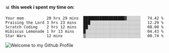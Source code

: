 📊 **this week i spent my time on:**  
<!--START_SECTION:waka-->
```text
Your mom          20 hrs 29 mins  ██████████████████▓░░░░░░   74.42 % 
Praising the Lord 3 hrs 23 mins   ███░░░░░░░░░░░░░░░░░░░░░░   12.29 % 
Scratch Coding    2 hrs 12 mins   ██░░░░░░░░░░░░░░░░░░░░░░░   08.00 % 
Hibiscus Lemonade 1 hr 13 mins    █░░░░░░░░░░░░░░░░░░░░░░░░   04.43 % 
Star Wars         12 mins         ▒░░░░░░░░░░░░░░░░░░░░░░░░   00.74 % 
```
<img src="https://github.com/BrunnerLivio/brunnerlivio/blob/master/images/welcome.png?raw=true" style="max-width: 100%;" alt="Welcome to my Github Profile" />

